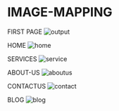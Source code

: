 # IMAGE-MAPPING

FIRST PAGE
![output](https://user-images.githubusercontent.com/83118372/129350398-154e05c6-49b1-4ba1-94c0-1f3a04cad297.PNG)

HOME
![home](https://user-images.githubusercontent.com/83118372/129350494-bc0ef3c8-84ad-4555-8e59-b3de1e7ce880.PNG)

SERVICES
![service](https://user-images.githubusercontent.com/83118372/129350602-271191b7-91ab-439e-a688-50fff51d8605.PNG)

ABOUT-US
![aboutus](https://user-images.githubusercontent.com/83118372/129350676-6940f27f-8b44-4095-aaf7-dccd7bec8144.PNG)

CONTACTUS
![contact](https://user-images.githubusercontent.com/83118372/129350733-a9bff4fc-3b95-44a5-ad07-9db694b68d1d.PNG)

BLOG
![blog](https://user-images.githubusercontent.com/83118372/129350776-7c471685-b029-49a1-a051-823970187467.PNG)
